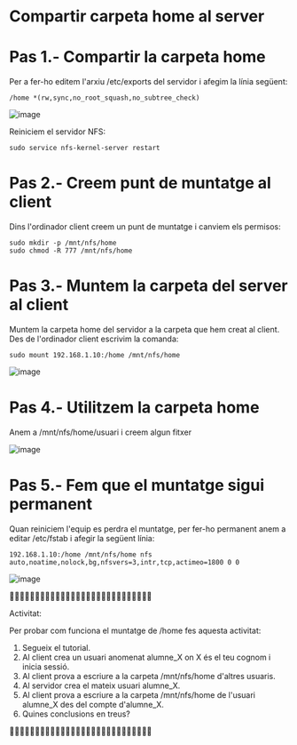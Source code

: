 # Compartir carpeta home al server

# Pas 1.- Compartir la carpeta home

Per a fer-ho editem l'arxiu /etc/exports del servidor i afegim la línia següent:

```
/home *(rw,sync,no_root_squash,no_subtree_check)
```

![image](https://github.com/XaSaFa/MP04/assets/110727546/c8399c05-68e6-4db0-8056-4cbc790a42b7)

Reiniciem el servidor NFS:

```
sudo service nfs-kernel-server restart
```

# Pas 2.- Creem punt de muntatge al client

Dins l'ordinador client creem un punt de muntatge i canviem els permisos:

```
sudo mkdir -p /mnt/nfs/home
sudo chmod -R 777 /mnt/nfs/home
```

# Pas 3.- Muntem la carpeta del server al client

Muntem la carpeta home del servidor a la carpeta que hem creat al client. Des de l'ordinador client escrivim la comanda:

```
sudo mount 192.168.1.10:/home /mnt/nfs/home
```

![image](https://github.com/XaSaFa/MP04/assets/110727546/4a591348-b7db-4fb8-a45d-4620f0677559)

# Pas 4.- Utilitzem la carpeta home

Anem a /mnt/nfs/home/usuari i creem algun fitxer

![image](https://github.com/XaSaFa/MP04/assets/110727546/0f5b218c-b959-41ab-a736-4dc627cd9bd7)

# Pas 5.- Fem que el muntatge sigui permanent

Quan reiniciem l'equip es perdra el muntatge, per fer-ho permanent anem a editar /etc/fstab i afegir la següent línia:

```
192.168.1.10:/home /mnt/nfs/home nfs auto,noatime,nolock,bg,nfsvers=3,intr,tcp,actimeo=1800 0 0
```

![image](https://github.com/XaSaFa/MP04/assets/110727546/acac528e-5327-47d6-a784-4765ab3d31ee)



🔎🔎🔎🔎🔎🔎🔎🔎🔎🔎🔎🔎🔎🔎🔎🔎🔎🔎🔎🔎🔎🔎🔎🔎🔎🔎🔎🔎

Activitat:

Per probar com funciona el muntatge de /home fes aquesta activitat:

1. Segueix el tutorial.
2. Al client crea un usuari anomenat alumne_X on X és el teu cognom i inicia sessió.
3. Al client prova a escriure a la carpeta /mnt/nfs/home d'altres usuaris.
4. Al servidor crea el mateix usuari alumne_X.
5. Al client prova a escriure a la carpeta /mnt/nfs/home de l'usuari alumne_X des del compte d'alumne_X.
6. Quines conclusions en treus?

🔎🔎🔎🔎🔎🔎🔎🔎🔎🔎🔎🔎🔎🔎🔎🔎🔎🔎🔎🔎🔎🔎🔎🔎🔎🔎🔎🔎
